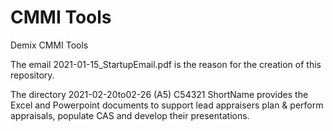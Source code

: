 # CMMI Tools
Demix CMMI Tools

The email 2021-01-15_StartupEmail.pdf is the reason for the creation of this repository.

The directory 2021-02-20to02-26 (A5) C54321 ShortName provides the Excel and Powerpoint documents to support lead appraisers plan & perform appraisals, populate CAS and develop their presentations.
